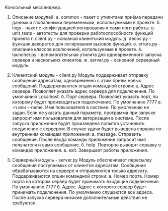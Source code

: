 Консольный мессенджер.

1. Описание модулей:
    а. common - пакет с утилитами приёма передачи данных и глобальными переменными, используемыми в проекте.
    б. logs - пакет с конфигурацией логирования и сами логи работы.
    в. unit_tests - автотесты для проверки работоспособности функций проекта
    г. client.py - основной клиентский модуль.
    д. decos.py - функция декоратор для логирования вызовов функций.
    е. errors.py - описание классов исключений, используемые в проекте.
    ё. launcher.py - вспомогательная утилита для одновременного запуска сервера и нескольких клиентов.
    ж. server.py - основной серверный модуль.

2. Клиентский модуль - client.py
    Модуль поддерживает отправку сообщений адресатам, одновременно с этим приём новых сообщений.
    Поддерживаются опции командной строки:
        а. Адрес сервера. Позволяет указать адрес сервера для подключения. По умолчанию Localhost.
        б. Порт сервера. Позволяет указать порт, по которому будет производиться подключение. По умолчанию 7777
        в. -n или --name. Имя пользователя в системе. По умолчанию не задан. Если не указать данный параметр, программа
            при запуске запросит имя пользователя для авторизации в системе.
    После запуска приложения будет произведена попытка установить соединение с сервером.
    В случае удачи будет выведена справка по внутренним командам приложения:
        а. message. Отправить сообщение. После ввода команды приложение запросит имя получателя и само сообщение.
        б. help. Повторно выводит справку о командах приложения.
        в. exit. Завершает работы приложения.

3. Серверный модуль - server.py
    Модуль обеспечивает пересылку сообщений поступаемых от клиентов адресатам. Сообщения обрабатываются на сервере
    и отправляются только адресату.
    Поддерживаются опции командной строки:
        a. Номер порта. Номер порта на котором сервер будет принимать входящие подключения. По умолчанию 7777
        б. Адрес. Адрес с которого сервер будет принимать подключения. По умолчанию слушаются все адреса.
    После запуска сервера никакие дополнительные действия не требуются.
